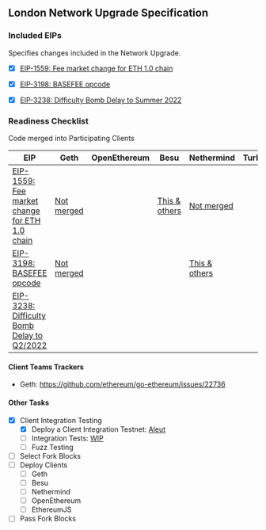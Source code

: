 ## London Network Upgrade Specification

### Included EIPs
Specifies changes included in the Network Upgrade.

  - [x] [EIP-1559: Fee market change for ETH 1.0 chain](https://eips.ethereum.org/EIPS/eip-1559)
  - [x] [EIP-3198: BASEFEE opcode](https://eips.ethereum.org/EIPS/eip-3198)
  - [x] [EIP-3238: Difficulty Bomb Delay to Summer 2022](https://eips.ethereum.org/EIPS/eip-3238)


### Readiness Checklist
Code merged into Participating Clients

| EIP | Geth | OpenEthereum | Besu | Nethermind | TurboGeth | EthereumJS | 
|-----|------|-------|--------|------------|--------|------------|
| [EIP-1559: Fee market change for ETH 1.0 chain](https://eips.ethereum.org/EIPS/eip-1559)| [Not merged](https://github.com/ethereum/EIPs/pull/2129) |  |[This & others](https://github.com/hyperledger/besu/pull/1867) | [Not merged](https://github.com/NethermindEth/nethermind/pull/3023) 
| [EIP-3198: BASEFEE opcode](https://eips.ethereum.org/EIPS/eip-3198) | [Not merged](https://github.com/ethereum/EIPs/pull/2129) | | | [This & others](https://github.com/NethermindEth/nethermind/pull/2985)
| [EIP-3238: Difficulty Bomb Delay to Q2/2022](https://eips.ethereum.org/EIPS/eip-3238) |

#### Client Teams Trackers

* Geth: https://github.com/ethereum/go-ethereum/issues/22736 

#### Other Tasks
 
- [x] Client Integration Testing
  - [x] Deploy a Client Integration Testnet: [Aleut](https://github.com/ethereum/eth1.0-specs/blob/master/network-upgrades/client-integration-testnets/aleut.md)
  - [ ] Integration Tests: [WIP](https://hackmd.io/@SduYUIHbT6a6DHUpikAcFQ/BJP9arcB_/%2FuID06YEhSj2uFzEviDIaJQ)
  - [ ] Fuzz Testing
 - [ ] Select Fork Blocks
 - [ ] Deploy Clients
   - [ ]  Geth
   - [ ]  Besu
   - [ ]  Nethermind
   - [ ]  OpenEthereum
   - [ ]  EthereumJS
 - [ ] Pass Fork Blocks
